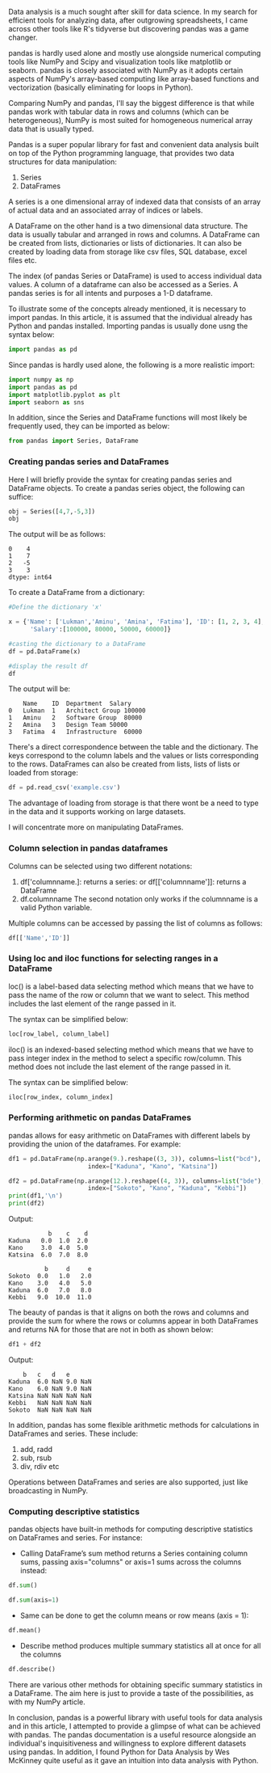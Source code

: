 Data analysis is a much sought after skill for data science. In my search for efficient tools for analyzing data, after outgrowing spreadsheets, I came across other tools like R's tidyverse but discovering pandas was a game changer. 

pandas is hardly used alone and mostly use alongside numerical computing tools like NumPy and Scipy and visualization tools like matplotlib or seaborn. pandas is closely associated with NumPy as it adopts certain aspects of NumPy's array-based computing like array-based functions and vectorization (basically eliminating for loops in Python). 

Comparing NumPy and pandas, I'll say the biggest difference is that while pandas work with tabular data in rows and columns (which can be heterogeneous), NumPy is most suited for homogeneous numerical array data that is usually typed.

Pandas is a super popular library for fast and convenient data analysis built on top of the Python programming language, that provides two data structures for data manipulation:
1. Series
2. DataFrames

A series is a one dimensional array of indexed data that consists of an array of actual data and an associated array of indices or labels. 

A DataFrame on the other hand is a two dimensional data structure. The data is usually tabular and arranged in rows and columns. A DataFrame can be created from lists, dictionaries or lists of dictionaries. It can also be created by loading data from storage like csv files, SQL database, excel files etc. 

The index (of pandas Series or DataFrame) is used to access individual data values. A column of a dataframe can also be accessed as a Series. A pandas series is for all intents and purposes a 1-D dataframe.

To illustrate some of the concepts already mentioned, it is necessary to import pandas. In this article, it is assumed that the individual already has Python and pandas installed.
Importing pandas is usually done usng the syntax below:
```py
import pandas as pd

```
Since pandas is hardly used alone, the following is a more realistic import:

```py
import numpy as np
import pandas as pd
import matplotlib.pyplot as plt
import seaborn as sns
```
In addition, since the Series and DataFrame functions will most likely be frequently used, they can be imported as below:

```py
from pandas import Series, DataFrame
```

### Creating pandas series and DataFrames
Here I will briefly provide the syntax for creating pandas series and DataFrame objects. 
To create a pandas series object, the following can suffice:
```py
obj = Series([4,7,-5,3])
obj

```
The output will be as follows:
```
0    4
1    7
2   -5
3    3
dtype: int64
```
To create a DataFrame from a dictionary:
```py
#Define the dictionary 'x'

x = {'Name': ['Lukman','Aminu', 'Amina', 'Fatima'], 'ID': [1, 2, 3, 4], 'Department': ['Architect Group', 'Software Group', 'Design Team', 'Infrastructure'], 
      'Salary':[100000, 80000, 50000, 60000]}

#casting the dictionary to a DataFrame
df = pd.DataFrame(x)

#display the result df
df
```
The output will be:
```
	Name	ID	Department	Salary
0	Lukman	1	Architect Group	100000
1	Aminu	2	Software Group	80000
2	Amina	3	Design Team	50000
3	Fatima	4	Infrastructure	60000
```
There's a direct correspondence between the table and the dictionary. The keys correspond to the column labels and the values or lists corresponding to the rows.
DataFrames can also be created from lists, lists of lists or loaded from storage:
```py
df = pd.read_csv('example.csv')
```
The advantage of loading from storage is that there wont be a need to type in the data and it supports working on large datasets. 

I will concentrate more on manipulating DataFrames. 

### Column selection in pandas dataframes
Columns can be selected using two different notations:
1. df['columnname.]: returns a series: or df[['columnname']]: returns a DataFrame
2. df.columnname 
The second notation only works if the columnname is a valid Python variable. 

Multiple columns can be accessed by passing the list of columns as follows:
```py
df[['Name','ID']]
```
### Using loc and iloc functions for selecting ranges in a DataFrame
loc() is a label-based data selecting method which means that we have to pass the name of the row or column that we want to select. This method includes the last element of the range passed in it.

The syntax can be simplified below:
```py
loc[row_label, column_label]
```
iloc() is an indexed-based selecting method which means that we have to pass integer index in the method to select a specific row/column. This method does not include the last element of the range passed in it.

The syntax can be simplified below:
```py
iloc[row_index, column_index]
```
### Performing arithmetic on pandas DataFrames
pandas allows for easy arithmetic on DataFrames with different labels by providing the union of the dataframes. 
For example:
```py
df1 = pd.DataFrame(np.arange(9.).reshape((3, 3)), columns=list("bcd"),
                      index=["Kaduna", "Kano", "Katsina"])

df2 = pd.DataFrame(np.arange(12.).reshape((4, 3)), columns=list("bde"),
                      index=["Sokoto", "Kano", "Kaduna", "Kebbi"])
print(df1,'\n')
print(df2)
```
Output:
```
           b    c    d
Kaduna   0.0  1.0  2.0
Kano     3.0  4.0  5.0
Katsina  6.0  7.0  8.0 

          b     d     e
Sokoto  0.0   1.0   2.0
Kano    3.0   4.0   5.0
Kaduna  6.0   7.0   8.0
Kebbi   9.0  10.0  11.0
```
The beauty of pandas is that it aligns on both the rows and columns and provide the sum for where the rows or columns appear in both DataFrames and returns NA for those that are not in both as shown below:
```py
df1 + df2
```
Output:
```
	b	c	d	e
Kaduna	6.0	NaN	9.0	NaN
Kano	6.0	NaN	9.0	NaN
Katsina	NaN	NaN	NaN	NaN
Kebbi	NaN	NaN	NaN	NaN
Sokoto	NaN	NaN	NaN	NaN
```
In addition, pandas has some flexible arithmetic methods for calculations in DataFrames and series. These include:
1. add, radd
2. sub, rsub
3. div, rdiv etc

Operations between DataFrames and series are also supported, just like broadcasting in NumPy.

### Computing descriptive statistics
pandas objects have built-in methods for computing descriptive statistics on DataFrames and series. For instance:
-  Calling DataFrame’s sum method returns a Series containing column sums, passing axis="columns" or axis=1 sums across the columns instead:
```py
df.sum()

df.sum(axis=1)
```
- Same can be done to get the column means or row means (axis = 1):
```py
df.mean()
```
- Describe method produces multiple summary statistics all at once for all the columns

```py
df.describe()
```
There are various other methods for obtaining specific summary statistics in a DataFrame. The aim here is just to provide a taste of the possibilities, as with my NumPy article.

In conclusion, pandas is a powerful library with useful tools for data analysis and in this article, I attempted to provide a glimpse of what can be achieved with pandas. The pandas documentation is a useful resource alongside an individual's inquisitiveness and willingness to explore different datasets using pandas. In addition, I found Python for Data Analysis by Wes McKinney quite useful as it gave an intuition into data analysis with Python. 
